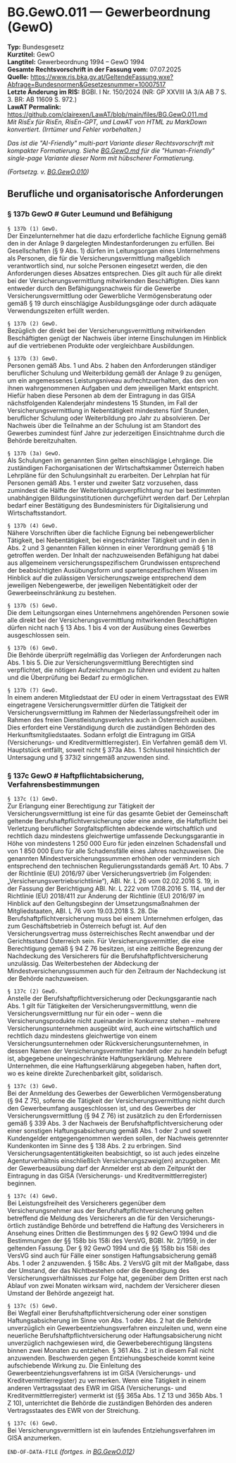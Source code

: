 # BG.GewO.011 — Gewerbeordnung (GewO)
**Typ:** Bundesgesetz  
**Kurztitel:** GewO  
**Langtitel:** Gewerbeordnung 1994 – GewO 1994  
**Gesamte Rechtsvorschrift in der Fassung vom:** 07.07.2025  
**Quelle:** https://www.ris.bka.gv.at/GeltendeFassung.wxe?Abfrage=Bundesnormen&Gesetzesnummer=10007517  
**Letzte Änderung im RIS:** BGBl. I Nr. 150/2024 (NR: GP XXVIII IA 3/A AB 7 S. 3. BR: AB 11609 S. 972.)  
**LawAT Permalink:** https://github.com/clairexen/LawAT/blob/main/files/BG.GewO.011.md  
*Mit RisEx für RisEn, RisEn-GPT, und LawAT von HTML zu MarkDown konvertiert. (Irrtümer und Fehler vorbehalten.)*

*Das ist die "AI-Friendly" multi-part Variante dieser Rechtsvorschrift mit kompakter Formatierung. Siehe [BG.GewO.md](BG.GewO.md) für die "Human-Friendly" single-page Variante dieser Norm mit hübscherer Formatierung.*

*(Fortsetzg. v. [BG.GewO.010](BG.GewO.010.md))*

## Berufliche und organisatorische Anforderungen

### § 137b GewO # Guter Leumund und Befähigung

`§ 137b (1) GewO.`  
Der Einzelunternehmer hat die dazu erforderliche fachliche Eignung gemäß den in der Anlage 9 dargelegten Mindestanforderungen zu erfüllen. Bei Gesellschaften (§ 9 Abs. 1) dürfen im Leitungsorgan eines Unternehmens als Personen, die für die Versicherungsvermittlung maßgeblich verantwortlich sind, nur solche Personen eingesetzt werden, die den Anforderungen dieses Absatzes entsprechen. Dies gilt auch für alle direkt bei der Versicherungsvermittlung mitwirkenden Beschäftigten. Dies kann entweder durch den Befähigungsnachweis für die Gewerbe Versicherungsvermittlung oder Gewerbliche Vermögensberatung oder gemäß § 19 durch einschlägige Ausbildungsgänge oder durch adäquate Verwendungszeiten erfüllt werden.

`§ 137b (2) GewO.`  
Bezüglich der direkt bei der Versicherungsvermittlung mitwirkenden Beschäftigten genügt der Nachweis über interne Einschulungen im Hinblick auf die vertriebenen Produkte oder vergleichbare Ausbildungen.

`§ 137b (3) GewO.`  
Personen gemäß Abs. 1 und Abs. 2 haben den Anforderungen ständiger beruflicher Schulung und Weiterbildung gemäß der Anlage 9 zu genügen, um ein angemessenes Leistungsniveau aufrechtzuerhalten, das den von ihnen wahrgenommenen Aufgaben und dem jeweiligen Markt entspricht. Hiefür haben diese Personen ab dem der Eintragung in das GISA nächstfolgenden Kalenderjahr mindestens 15 Stunden, im Fall der Versicherungsvermittlung in Nebentätigkeit mindestens fünf Stunden, beruflicher Schulung oder Weiterbildung pro Jahr zu absolvieren. Der Nachweis über die Teilnahme an der Schulung ist am Standort des Gewerbes zumindest fünf Jahre zur jederzeitigen Einsichtnahme durch die Behörde bereitzuhalten.

`§ 137b (3a) GewO.`  
Als Schulungen im genannten Sinn gelten einschlägige Lehrgänge. Die zuständigen Fachorganisationen der Wirtschaftskammer Österreich haben Lehrpläne für den Schulungsinhalt zu erarbeiten. Der Lehrplan hat für Personen gemäß Abs. 1 erster und zweiter Satz vorzusehen, dass zumindest die Hälfte der Weiterbildungsverpflichtung nur bei bestimmten unabhängigen Bildungsinstitutionen durchgeführt werden darf. Der Lehrplan bedarf einer Bestätigung des Bundesministers für Digitalisierung und Wirtschaftsstandort.

`§ 137b (4) GewO.`  
Nähere Vorschriften über die fachliche Eignung bei nebengewerblicher Tätigkeit, bei Nebentätigkeit, bei eingeschränkter Tätigkeit und in den in Abs. 2 und 3 genannten Fällen können in einer Verordnung gemäß § 18 getroffen werden. Der Inhalt der nachzuweisenden Befähigung hat dabei aus allgemeinem versicherungsspezifischem Grundwissen entsprechend der beabsichtigten Ausübungsform und spartenspezifischem Wissen im Hinblick auf die zulässigen Versicherungszweige entsprechend dem jeweiligen Nebengewerbe, der jeweiligen Nebentätigkeit oder der Gewerbeeinschränkung zu bestehen.

`§ 137b (5) GewO.`  
Die dem Leitungsorgan eines Unternehmens angehörenden Personen sowie alle direkt bei der Versicherungsvermittlung mitwirkenden Beschäftigten dürfen nicht nach § 13 Abs. 1 bis 4 von der Ausübung eines Gewerbes ausgeschlossen sein.

`§ 137b (6) GewO.`  
Die Behörde überprüft regelmäßig das Vorliegen der Anforderungen nach Abs. 1 bis 5. Die zur Versicherungsvermittlung Berechtigten sind verpflichtet, die nötigen Aufzeichnungen zu führen und evident zu halten und die Überprüfung bei Bedarf zu ermöglichen.

`§ 137b (7) GewO.`  
In einem anderen Mitgliedstaat der EU oder in einem Vertragsstaat des EWR eingetragene Versicherungsvermittler dürfen die Tätigkeit der Versicherungsvermittlung im Rahmen der Niederlassungsfreiheit oder im Rahmen des freien Dienstleistungsverkehrs auch in Österreich ausüben. Dies erfordert eine Verständigung durch die zuständigen Behörden des Herkunftsmitgliedstaates. Sodann erfolgt die Eintragung im GISA (Versicherungs- und Kreditvermittlerregister). Ein Verfahren gemäß dem VI. Hauptstück entfällt, soweit nicht § 373a Abs. 1 Schlussteil hinsichtlich der Untersagung und § 373i2 sinngemäß anzuwenden sind.

### § 137c GewO # Haftpflichtabsicherung, Verfahrensbestimmungen

`§ 137c (1) GewO.`  
Zur Erlangung einer Berechtigung zur Tätigkeit der Versicherungsvermittlung ist eine für das gesamte Gebiet der Gemeinschaft geltende Berufshaftpflichtversicherung oder eine andere, die Haftpflicht bei Verletzung beruflicher Sorgfaltspflichten abdeckende wirtschaftlich und rechtlich dazu mindestens gleichwertige umfassende Deckungsgarantie in Höhe von mindestens 1 250 000 Euro für jeden einzelnen Schadensfall und von 1 850 000 Euro für alle Schadensfälle eines Jahres nachzuweisen. Die genannten Mindestversicherungssummen erhöhen oder vermindern sich entsprechend den technischen Regulierungsstandards gemäß Art. 10 Abs. 7 der Richtlinie (EU) 2016/97 über Versicherungsvertrieb (im Folgenden: „Versicherungsvertriebsrichtlinie“), ABl. Nr. L 26 vom 02.02.2016 S. 19, in der Fassung der Berichtigung ABl. Nr. L 222 vom 17.08.2016 S. 114, und der Richtlinie (EU) 2018/411 zur Änderung der Richtlinie (EU) 2016/97 im Hinblick auf den Geltungsbeginn der Umsetzungsmaßnahmen der Mitgliedstaaten, ABl. L 76 vom 19.03.2018 S. 28. Die Berufshaftpflichtversicherung muss bei einem Unternehmen erfolgen, das zum Geschäftsbetrieb in Österreich befugt ist. Auf den Versicherungsvertrag muss österreichisches Recht anwendbar und der Gerichtsstand Österreich sein. Für Versicherungsvermittler, die eine Berechtigung gemäß § 94 Z 76 besitzen, ist eine zeitliche Begrenzung der Nachdeckung des Versicherers für die Berufshaftpflichtversicherung unzulässig. Das Weiterbestehen der Abdeckung der Mindestversicherungssummen auch für den Zeitraum der Nachdeckung ist der Behörde nachzuweisen.

`§ 137c (2) GewO.`  
Anstelle der Berufshaftpflichtversicherung oder Deckungsgarantie nach Abs. 1 gilt für Tätigkeiten der Versicherungsvermittlung, wenn die Versicherungsvermittlung nur für ein oder – wenn die Versicherungsprodukte nicht zueinander in Konkurrenz stehen – mehrere Versicherungsunternehmen ausgeübt wird, auch eine wirtschaftlich und rechtlich dazu mindestens gleichwertige von einem Versicherungsunternehmen oder Rückversicherungsunternehmen, in dessen Namen der Versicherungsvermittler handelt oder zu handeln befugt ist, abgegebene uneingeschränkte Haftungserklärung. Mehrere Unternehmen, die eine Haftungserklärung abgegeben haben, haften dort, wo es keine direkte Zurechenbarkeit gibt, solidarisch.

`§ 137c (3) GewO.`  
Bei der Anmeldung des Gewerbes der Gewerblichen Vermögensberatung (§ 94 Z 75), soferne die Tätigkeit der Versicherungsvermittlung nicht durch den Gewerbeumfang ausgeschlossen ist, und des Gewerbes der Versicherungsvermittlung (§ 94 Z 76) ist zusätzlich zu den Erfordernissen gemäß § 339 Abs. 3 der Nachweis der Berufshaftpflichtversicherung oder einer sonstigen Haftungsabsicherung gemäß Abs. 1 oder 2 und soweit Kundengelder entgegengenommen werden sollen, der Nachweis getrennter Kundenkonten im Sinne des § 138 Abs. 2 zu erbringen. Sind Versicherungsagententätigkeiten beabsichtigt, so ist auch jedes einzelne Agenturverhältnis einschließlich Versicherungszweig(en) anzugeben. Mit der Gewerbeausübung darf der Anmelder erst ab dem Zeitpunkt der Eintragung in das GISA (Versicherungs- und Kreditvermittlerregister) beginnen.

`§ 137c (4) GewO.`  
Bei Leistungsfreiheit des Versicherers gegenüber dem Versicherungsnehmer aus der Berufshaftpflichtversicherung gelten betreffend die Meldung des Versicherers an die für den Versicherungs- örtlich zuständige Behörde und betreffend die Haftung des Versicherers in Ansehung eines Dritten die Bestimmungen des § 92 GewO 1994 und die Bestimmungen der §§ 158b bis 158i des VersVG, BGBl. Nr. 2/1959, in der geltenden Fassung. Der § 92 GewO 1994 und die §§ 158b bis 158i des VersVG sind auch für Fälle einer sonstigen Haftungsabsicherung gemäß Abs. 1 oder 2 anzuwenden. § 158c Abs. 2 VersVG gilt mit der Maßgabe, dass der Umstand, der das Nichtbestehen oder die Beendigung des Versicherungsverhältnisses zur Folge hat, gegenüber dem Dritten erst nach Ablauf von zwei Monaten wirksam wird, nachdem der Versicherer diesen Umstand der Behörde angezeigt hat.

`§ 137c (5) GewO.`  
Bei Wegfall einer Berufshaftpflichtversicherung oder einer sonstigen Haftungsabsicherung im Sinne von Abs. 1 oder Abs. 2 hat die Behörde unverzüglich ein Gewerbeentziehungsverfahren einzuleiten und, wenn eine neuerliche Berufshaftpflichtversicherung oder Haftungsabsicherung nicht unverzüglich nachgewiesen wird, die Gewerbeberechtigung längstens binnen zwei Monaten zu entziehen. § 361 Abs. 2 ist in diesem Fall nicht anzuwenden. Beschwerden gegen Entziehungsbescheide kommt keine aufschiebende Wirkung zu. Die Einleitung des Gewerbeentziehungsverfahrens ist im GISA (Versicherungs- und Kreditvermittlerregister) zu vermerken. Wenn eine Tätigkeit in einem anderen Vertragsstaat des EWR im GISA (Versicherungs- und Kreditvermittlerregister) vermerkt ist (§§ 365a Abs. 1 Z 13 und 365b Abs. 1 Z 10), unterrichtet die Behörde die zuständigen Behörden des anderen Vertragsstaates des EWR von der Streichung.

`§ 137c (6) GewO.`  
Bei Versicherungsvermittlern ist ein laufendes Entziehungsverfahren im GISA anzumerken.

`END-OF-DATA-FILE` *(fortges. in [BG.GewO.012](BG.GewO.012.md))*
